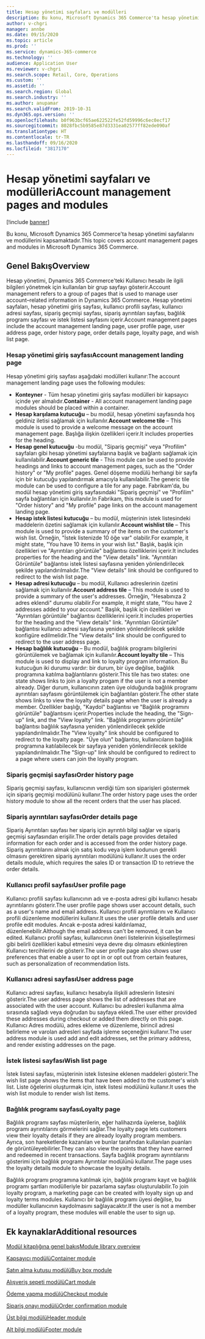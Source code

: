 ```yaml
---
title: Hesap yönetimi sayfaları ve modülleri
description: Bu konu, Microsoft Dynamics 365 Commerce'ta hesap yönetimi sayfalarını ve modüllerini kapsamaktadır.
author: v-chgri
manager: annbe
ms.date: 09/15/2020
ms.topic: article
ms.prod: ''
ms.service: dynamics-365-commerce
ms.technology: ''
audience: Application User
ms.reviewer: v-chgri
ms.search.scope: Retail, Core, Operations
ms.custom: ''
ms.assetid: ''
ms.search.region: Global
ms.search.industry: ''
ms.author: anupamar
ms.search.validFrom: 2019-10-31
ms.dyn365.ops.version: ''
ms.openlocfilehash: b0f963bcf65ae622522fe52fd59996c6ec0ecf17
ms.sourcegitcommit: 8028fbc5b9585e87d3331ea02577ff82ede090af
ms.translationtype: HT
ms.contentlocale: tr-TR
ms.lasthandoff: 09/16/2020
ms.locfileid: "3817170"
---
```

# <a name="account-management-pages-and-modules"></a><span data-ttu-id="c2105-103">Hesap yönetimi sayfaları ve modülleri</span><span class="sxs-lookup"><span data-stu-id="c2105-103">Account management pages and modules</span></span>

[!include [banner](includes/banner.md)]

<span data-ttu-id="c2105-104">Bu konu, Microsoft Dynamics 365 Commerce'ta hesap yönetimi sayfalarını ve modüllerini kapsamaktadır.</span><span class="sxs-lookup"><span data-stu-id="c2105-104">This topic covers account management pages and modules in Microsoft Dynamics 365 Commerce.</span></span>

## <a name="overview"></a><span data-ttu-id="c2105-105">Genel Bakış</span><span class="sxs-lookup"><span data-stu-id="c2105-105">Overview</span></span>

<span data-ttu-id="c2105-106">Hesap yönetimi, Dynamics 365 Commerce'teki Kullanıcı hesabı ile ilgili bilgileri yönetmek için kullanılan bir grup sayfayı gösterir.</span><span class="sxs-lookup"><span data-stu-id="c2105-106">Account management refers to a group of pages that is used to manage user account–related information in Dynamics 365 Commerce.</span></span> <span data-ttu-id="c2105-107">Hesap yönetimi sayfaları, hesap yönetimi giriş sayfası, kullanıcı profili sayfası, kullanıcı adresi sayfası, sipariş geçmişi sayfası, sipariş ayrıntıları sayfası, bağlılık programı sayfası ve istek listesi sayfasını içerir.</span><span class="sxs-lookup"><span data-stu-id="c2105-107">Account management pages include the account management landing page, user profile page, user address page, order history page, order details page, loyalty page, and wish list page.</span></span>

### <a name="account-management-landing-page"></a><span data-ttu-id="c2105-108">Hesap yönetimi giriş sayfası</span><span class="sxs-lookup"><span data-stu-id="c2105-108">Account management landing page</span></span>

<span data-ttu-id="c2105-109">Hesap yönetimi giriş sayfası aşağıdaki modülleri kullanır:</span><span class="sxs-lookup"><span data-stu-id="c2105-109">The account management landing page uses the following modules:</span></span>

- <span data-ttu-id="c2105-110">**Konteyner** - Tüm hesap yönetimi giriş sayfası modülleri bir kapsayıcı içinde yer almalıdır.</span><span class="sxs-lookup"><span data-stu-id="c2105-110">**Container** - All account management landing page modules should be placed within a container.</span></span> 
- <span data-ttu-id="c2105-111">**Hesap karşılama kutucuğu** – bu modül, hesap yönetimi sayfasında hoş geldiniz iletisi sağlamak için kullanılır.</span><span class="sxs-lookup"><span data-stu-id="c2105-111">**Account welcome tile** – This module is used to provide a welcome message on the account management page.</span></span> <span data-ttu-id="c2105-112">Başlığa ilişkin özellikleri içerir.</span><span class="sxs-lookup"><span data-stu-id="c2105-112">It includes properties for the heading.</span></span>
- <span data-ttu-id="c2105-113">**Hesap genel kutucuğu** -bu modül, "Sipariş geçmişi" veya "Profilim" sayfaları gibi hesap yönetimi sayfalarına başlık ve bağlantı sağlamak için kullanılabilir.</span><span class="sxs-lookup"><span data-stu-id="c2105-113">**Account generic tile** - This module can be used to provide headings and links to account management pages, such as the "Order history" or "My profile" pages.</span></span> <span data-ttu-id="c2105-114">Genel döşeme modülü herhangi bir sayfa için bir kutucuğu yapılandırmak amacıyla kullanılabilir.</span><span class="sxs-lookup"><span data-stu-id="c2105-114">The generic tile module can be used to configure a tile for any page.</span></span> <span data-ttu-id="c2105-115">Fabrikam'da, bu modül hesap yönetimi giriş sayfasındaki "Sipariş geçmişi" ve "Profilim" sayfa bağlantıları için kullanılır.</span><span class="sxs-lookup"><span data-stu-id="c2105-115">In Fabrikam, this module is used for "Order history" and "My profile" page links on the account management landing page.</span></span>
- <span data-ttu-id="c2105-116">**Hesap istek listesi kutucuğu** – bu modül, müşterinin istek listesindeki maddelerin özetini sağlamak için kullanılır.</span><span class="sxs-lookup"><span data-stu-id="c2105-116">**Account wishlist tile** – This module is used to provide a summary of the items on the customer's wish list.</span></span> <span data-ttu-id="c2105-117">Örneğin, "İstek listenizde 10 öğe var" olabilir.</span><span class="sxs-lookup"><span data-stu-id="c2105-117">For example, it might state, "You have 10 items in your wish list."</span></span> <span data-ttu-id="c2105-118">Başlık, başlık için özellikleri ve "Ayrıntıları görüntüle" bağlantısı özelliklerini içerir.</span><span class="sxs-lookup"><span data-stu-id="c2105-118">It includes properties for the heading and the "View details" link.</span></span> <span data-ttu-id="c2105-119">"Ayrıntıları Görüntüle" bağlantısı istek listesi sayfasına yeniden yönlendirilecek şekilde yapılandırılmalıdır.</span><span class="sxs-lookup"><span data-stu-id="c2105-119">The "View details" link should be configured to redirect to the wish list page.</span></span> 
- <span data-ttu-id="c2105-120">**Hesap adresi kutucuğu** – bu modül, Kullanıcı adreslerinin özetini sağlamak için kullanılır.</span><span class="sxs-lookup"><span data-stu-id="c2105-120">**Account address tile** – This module is used to provide a summary of the user's addresses.</span></span> <span data-ttu-id="c2105-121">Örneğin, "Hesabınıza 2 adres eklendi" durumu olabilir.</span><span class="sxs-lookup"><span data-stu-id="c2105-121">For example, it might state, "You have 2 addresses added to your account."</span></span> <span data-ttu-id="c2105-122">Başlık, başlık için özellikleri ve "Ayrıntıları görüntüle" bağlantısı özelliklerini içerir.</span><span class="sxs-lookup"><span data-stu-id="c2105-122">It includes properties for the heading and the "View details" link.</span></span> <span data-ttu-id="c2105-123">"Ayrıntıları Görüntüle" bağlantısı kullanıcı adresi sayfasına yeniden yönlendirilecek şekilde konfigüre edilmelidir.</span><span class="sxs-lookup"><span data-stu-id="c2105-123">The "View details" link should be configured to redirect to the user address page.</span></span>
- <span data-ttu-id="c2105-124">**Hesap bağlılık kutucuğu** – Bu modül, bağlılık programı bilgilerini görüntülemek ve bağlamak için kullanılır.</span><span class="sxs-lookup"><span data-stu-id="c2105-124">**Account loyalty tile** – This module is used to display and link to loyalty program information.</span></span> <span data-ttu-id="c2105-125">Bu kutucuğun iki durumu vardır: bir durum, bir üye değilse, bağlılık programına katılma bağlantılarını gösterir.</span><span class="sxs-lookup"><span data-stu-id="c2105-125">This tile has two states: one state shows links to join a loyalty progam if the user is not a member already.</span></span> <span data-ttu-id="c2105-126">Diğer durum, kullanıcının zaten üye olduğunda bağlılık programı ayrıntıları sayfasını görüntülemek için bağlantıları gösterir.</span><span class="sxs-lookup"><span data-stu-id="c2105-126">The other state shows links to view the loyalty details page when the user is already a member.</span></span> <span data-ttu-id="c2105-127">Özellikler başlığı, "Kaydol" bağlantısı ve "Bağlılık programını görüntüle" bağlantısını içerir.</span><span class="sxs-lookup"><span data-stu-id="c2105-127">Properties include the heading, the "Sign-up" link, and the "View loyalty" link.</span></span> <span data-ttu-id="c2105-128">"Bağlılık programını görüntüle" bağlantısı bağlılık sayfasına yeniden yönlendirilecek şekilde yapılandırılmalıdır.</span><span class="sxs-lookup"><span data-stu-id="c2105-128">The "View loyalty" link should be configured to redirect to the loyalty page.</span></span> <span data-ttu-id="c2105-129">"Üye olun" bağlantısı, kullanıcıların bağlılık programına katılabilecek bir sayfaya yeniden yönlendirilecek şekilde yapılandırılmalıdır.</span><span class="sxs-lookup"><span data-stu-id="c2105-129">The "Sign-up" link should be configured to redirect to a page where users can join the loyalty program.</span></span> 

### <a name="order-history-page"></a><span data-ttu-id="c2105-130">Sipariş geçmişi sayfası</span><span class="sxs-lookup"><span data-stu-id="c2105-130">Order history page</span></span>

<span data-ttu-id="c2105-131">Sipariş geçmişi sayfası, kullanıcının verdiği tüm son siparişleri göstermek için sipariş geçmişi modülünü kullanır.</span><span class="sxs-lookup"><span data-stu-id="c2105-131">The order history page uses the order history module to show all the recent orders that the user has placed.</span></span>

### <a name="order-details-page"></a><span data-ttu-id="c2105-132">Sipariş ayrıntıları sayfası</span><span class="sxs-lookup"><span data-stu-id="c2105-132">Order details page</span></span>

<span data-ttu-id="c2105-133">Sipariş Ayrıntıları sayfası her sipariş için ayrıntılı bilgi sağlar ve sipariş geçmişi sayfasından erişilir.</span><span class="sxs-lookup"><span data-stu-id="c2105-133">The order details page provides detailed information for each order and is accessed from the order history page.</span></span> <span data-ttu-id="c2105-134">Sipariş ayrıntılarını almak için satış kodu veya işlem kodunun gerekli olmasını gerektiren sipariş ayrıntıları modülünü kullanır.</span><span class="sxs-lookup"><span data-stu-id="c2105-134">It uses the order details module, which requires the sales ID or transaction ID to retrieve the order details.</span></span>

### <a name="user-profile-page"></a><span data-ttu-id="c2105-135">Kullanıcı profil sayfası</span><span class="sxs-lookup"><span data-stu-id="c2105-135">User profile page</span></span>

<span data-ttu-id="c2105-136">Kullanıcı profili sayfası kullanıcının adı ve e-posta adresi gibi kullanıcı hesabı ayrıntılarını gösterir.</span><span class="sxs-lookup"><span data-stu-id="c2105-136">The user profile page shows user account details, such as a user's name and email address.</span></span> <span data-ttu-id="c2105-137">Kullanıcı profili ayrıntılarını ve Kullanıcı profili düzenleme modüllerini kullanır.</span><span class="sxs-lookup"><span data-stu-id="c2105-137">It uses the user profile details and user profile edit modules.</span></span> <span data-ttu-id="c2105-138">Ancak e-posta adresi kaldırılamaz, düzenlenebilir.</span><span class="sxs-lookup"><span data-stu-id="c2105-138">Although the email address can't be removed, it can be edited.</span></span> <span data-ttu-id="c2105-139">Kullanıcı profili sayfası, kullanıcının öneri listelerinin kişiselleştirmesi gibi belirli özellikleri kabul etmesini veya devre dışı olmasını etkinleştiren Kullanıcı tercihlerini de gösterir.</span><span class="sxs-lookup"><span data-stu-id="c2105-139">The user profile page also shows user preferences that enable a user to opt in or opt out from certain features, such as personalization of recommendation lists.</span></span> 

### <a name="user-address-page"></a><span data-ttu-id="c2105-140">Kullanıcı adresi sayfası</span><span class="sxs-lookup"><span data-stu-id="c2105-140">User address page</span></span>

<span data-ttu-id="c2105-141">Kullanıcı adresi sayfası, kullanıcı hesabıyla ilişkili adreslerin listesini gösterir.</span><span class="sxs-lookup"><span data-stu-id="c2105-141">The user address page shows the list of addresses that are associated with the user account.</span></span> <span data-ttu-id="c2105-142">Kullanıcı bu adresleri kullanıma alma sırasında sağladı veya doğrudan bu sayfaya ekledi.</span><span class="sxs-lookup"><span data-stu-id="c2105-142">The user either provided these addresses during checkout or added them directly on  this page.</span></span> <span data-ttu-id="c2105-143">Kullanıcı Adres modülü, adres ekleme ve düzenleme, birincil adresi belirleme ve varolan adresleri sayfada işleme seçeneğini kullanır.</span><span class="sxs-lookup"><span data-stu-id="c2105-143">The user address module is used add and edit addresses, set the primary address, and render existing addresses on the page.</span></span>

### <a name="wish-list-page"></a><span data-ttu-id="c2105-144">İstek listesi sayfası</span><span class="sxs-lookup"><span data-stu-id="c2105-144">Wish list page</span></span>

<span data-ttu-id="c2105-145">İstek listesi sayfası, müşterinin istek listesine eklenen maddeleri gösterir.</span><span class="sxs-lookup"><span data-stu-id="c2105-145">The wish list page shows the items that have been added to the customer's wish list.</span></span> <span data-ttu-id="c2105-146">Liste öğelerini oluşturmak için, istek listesi modülünü kullanır.</span><span class="sxs-lookup"><span data-stu-id="c2105-146">It uses the wish list module to render wish list items.</span></span>

### <a name="loyalty-page"></a><span data-ttu-id="c2105-147">Bağlılık programı sayfası</span><span class="sxs-lookup"><span data-stu-id="c2105-147">Loyalty page</span></span>

<span data-ttu-id="c2105-148">Bağlılık programı sayfası müşterilerin, eğer halihazırda üyelerse, bağlılık programı ayrıntılarını görmelerini sağlar.</span><span class="sxs-lookup"><span data-stu-id="c2105-148">The loyalty page lets customers view their loyalty details if they are already loyalty program members.</span></span> <span data-ttu-id="c2105-149">Ayrıca, son hareketlerde kazanılan ve bunlar tarafından kullanılan puanları de görüntüleyebilirler.</span><span class="sxs-lookup"><span data-stu-id="c2105-149">They can also view the points that they have earned and redeemed in recent transactions.</span></span> <span data-ttu-id="c2105-150">Sayfa bağlılık programı ayrıntılarını gösterimi için bağlılık programı Ayrıntılar modülünü kullanır.</span><span class="sxs-lookup"><span data-stu-id="c2105-150">The page uses the loyalty details module to showcase the loyalty details.</span></span> 

<span data-ttu-id="c2105-151">Bağlılık programı programına katılmak için, bağlılık programı kayıt ve bağlılık programı şartları modülleriyle bir pazarlama sayfası oluşturulabilir.</span><span class="sxs-lookup"><span data-stu-id="c2105-151">To join loyalty program, a marketing page can be created with loyalty sign up and loyalty terms modules.</span></span> <span data-ttu-id="c2105-152">Kullanıcı bir bağlılık programı üyesi değilse, bu modüller kullanıcının kaydolmasını sağlayacaktır.</span><span class="sxs-lookup"><span data-stu-id="c2105-152">If the user is not a member of a loyalty program, these modules will enable the user to sign up.</span></span>

## <a name="additional-resources"></a><span data-ttu-id="c2105-153">Ek kaynaklar</span><span class="sxs-lookup"><span data-stu-id="c2105-153">Additional resources</span></span>

[<span data-ttu-id="c2105-154">Modül kitaplığına genel bakış</span><span class="sxs-lookup"><span data-stu-id="c2105-154">Module library overview</span></span>](starter-kit-overview.md)

[<span data-ttu-id="c2105-155">Kapsayıcı modülü</span><span class="sxs-lookup"><span data-stu-id="c2105-155">Container module</span></span>](add-container-module.md)

[<span data-ttu-id="c2105-156">Satın alma kutusu modülü</span><span class="sxs-lookup"><span data-stu-id="c2105-156">Buy box module</span></span>](add-buy-box.md)

[<span data-ttu-id="c2105-157">Alışveriş sepeti modülü</span><span class="sxs-lookup"><span data-stu-id="c2105-157">Cart module</span></span>](add-cart-module.md)

[<span data-ttu-id="c2105-158">Ödeme yapma modülü</span><span class="sxs-lookup"><span data-stu-id="c2105-158">Checkout module</span></span>](add-checkout-module.md)

[<span data-ttu-id="c2105-159">Sipariş onayı modülü</span><span class="sxs-lookup"><span data-stu-id="c2105-159">Order confirmation module</span></span>](order-confirmation-module.md)

[<span data-ttu-id="c2105-160">Üst bilgi modülü</span><span class="sxs-lookup"><span data-stu-id="c2105-160">Header module</span></span>](author-header-module.md)

[<span data-ttu-id="c2105-161">Alt bilgi modülü</span><span class="sxs-lookup"><span data-stu-id="c2105-161">Footer module</span></span>](author-footer-module.md)
